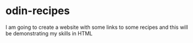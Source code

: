 # odin-recipes
I am going to create a website with some links to some recipes and this will be demonstrating my skills in HTML